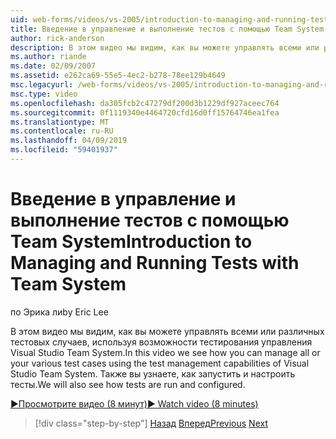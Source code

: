 ```yaml
---
uid: web-forms/videos/vs-2005/introduction-to-managing-and-running-tests-with-team-system
title: Введение в управление и выполнение тестов с помощью Team System | Документация Майкрософт
author: rick-anderson
description: В этом видео мы видим, как вы можете управлять всеми или различных тестовых случаев, используя возможности тестирования управления Visual Studio Team System. Мы также увидим...
ms.author: riande
ms.date: 02/09/2007
ms.assetid: e262ca69-55e5-4ec2-b278-78ee129b4649
msc.legacyurl: /web-forms/videos/vs-2005/introduction-to-managing-and-running-tests-with-team-system
msc.type: video
ms.openlocfilehash: da305fcb2c47279df200d3b1229df927aceec764
ms.sourcegitcommit: 0f1119340e4464720cfd16d0ff15764746ea1fea
ms.translationtype: MT
ms.contentlocale: ru-RU
ms.lasthandoff: 04/09/2019
ms.locfileid: "59401937"
---
```

# <a name="introduction-to-managing-and-running-tests-with-team-system"></a><span data-ttu-id="fb101-104">Введение в управление и выполнение тестов с помощью Team System</span><span class="sxs-lookup"><span data-stu-id="fb101-104">Introduction to Managing and Running Tests with Team System</span></span>

<span data-ttu-id="fb101-105">по Эрика ли</span><span class="sxs-lookup"><span data-stu-id="fb101-105">by Eric Lee</span></span>

<span data-ttu-id="fb101-106">В этом видео мы видим, как вы можете управлять всеми или различных тестовых случаев, используя возможности тестирования управления Visual Studio Team System.</span><span class="sxs-lookup"><span data-stu-id="fb101-106">In this video we see how you can manage all or your various test cases using the test management capabilities of Visual Studio Team System.</span></span> <span data-ttu-id="fb101-107">Также вы узнаете, как запустить и настроить тесты.</span><span class="sxs-lookup"><span data-stu-id="fb101-107">We will also see how tests are run and configured.</span></span>

[<span data-ttu-id="fb101-108">&#9654;Просмотрите видео (8 минут)</span><span class="sxs-lookup"><span data-stu-id="fb101-108">&#9654; Watch video (8 minutes)</span></span>](https://channel9.msdn.com/Blogs/ASP-NET-Site-Videos/introduction-to-managing-and-running-tests-with-team-system)

> [!div class="step-by-step"]
> <span data-ttu-id="fb101-109">[Назад](introduction-to-manual-testing-with-team-system.md)
> [Вперед](measuring-the-business-value-of-ajax.md)</span><span class="sxs-lookup"><span data-stu-id="fb101-109">[Previous](introduction-to-manual-testing-with-team-system.md)
[Next](measuring-the-business-value-of-ajax.md)</span></span>
